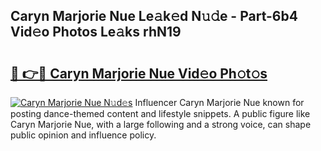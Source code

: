 ## Caryn Marjorie Nue Le𝚊k𝚎d N𝚞𝚍e - Part-6b4 Vid𝚎o Photos Le𝚊ks rhN19

# <h2><a href="http://fb6vex.evod.top/?m=Caryn+Marjorie+Nue">🔗 👉🔴 Caryn Marjorie Nue Vid𝚎o Ph𝚘t𝚘s</a></h2>

[![Caryn Marjorie Nue N𝚞d𝚎s](https://i.imgur.com/8V9OHl7.gif)](http://fb6vex.evod.top/?m=Caryn+Marjorie+Nue)
Influencer Caryn Marjorie Nue known for posting dance-themed content and lifestyle snippets. A public figure like Caryn Marjorie Nue, with a large following and a strong voice, can shape public opinion and influence policy. 
